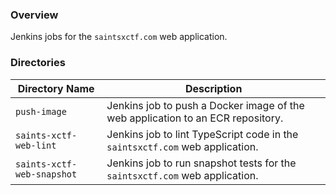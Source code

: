 ### Overview

Jenkins jobs for the `saintsxctf.com` web application.

### Directories

| Directory Name                | Description                                                                        |
|-------------------------------|------------------------------------------------------------------------------------|
| `push-image`                  | Jenkins job to push a Docker image of the web application to an ECR repository.    |
| `saints-xctf-web-lint`        | Jenkins job to lint TypeScript code in the `saintsxctf.com` web application.       |
| `saints-xctf-web-snapshot`    | Jenkins job to run snapshot tests for the `saintsxctf.com` web application.        |